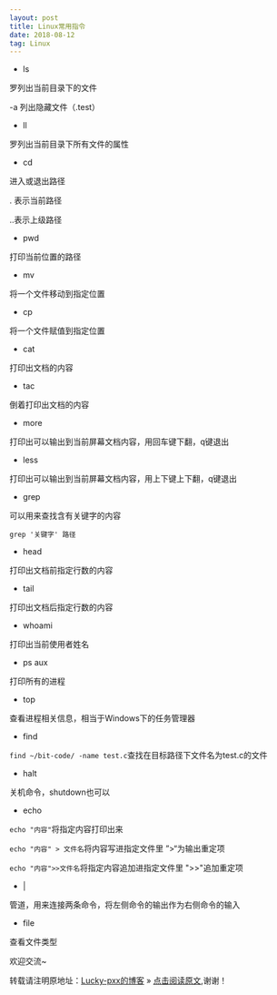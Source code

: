 ```yaml
---
layout: post
title: Linux常用指令
date: 2018-08-12
tag: Linux
---  
```


- ls

罗列出当前目录下的文件

-a 列出隐藏文件（.test）

- ll

罗列出当前目录下所有文件的属性

- cd

进入或退出路径

. 表示当前路径

..表示上级路径

- pwd

打印当前位置的路径

- mv

将一个文件移动到指定位置

- cp

将一个文件赋值到指定位置

- cat

打印出文档的内容

- tac

倒着打印出文档的内容

- more

打印出可以输出到当前屏幕文档内容，用回车键下翻，q键退出

- less

打印出可以输出到当前屏幕文档内容，用上下键上下翻，q键退出

- grep

可以用来查找含有关键字的内容

`grep '关键字' 路径`

- head

打印出文档前指定行数的内容

- tail

打印出文档后指定行数的内容

- whoami

打印出当前使用者姓名

- ps aux

打印所有的进程

- top

查看进程相关信息，相当于Windows下的任务管理器

- find

`find ~/bit-code/ -name test.c`查找在目标路径下文件名为test.c的文件

- halt

关机命令，shutdown也可以

- echo

`echo "内容"`将指定内容打印出来

`echo "内容" > 文件名`将内容写进指定文件里   ”>“为输出重定项

`echo "内容">>文件名`将指定内容追加进指定文件里   ">>"追加重定项

- |

管道，用来连接两条命令，将左侧命令的输出作为右侧命令的输入

- file

查看文件类型

欢迎交流~

转载请注明原地址：[Lucky-pxx的博客](http://www.bingoxin.top) » [点击阅读原文](http://www.bingoxin.top/2018/08/Linux%E5%B8%B8%E7%94%A8%E5%91%BD%E4%BB%A4/),谢谢！